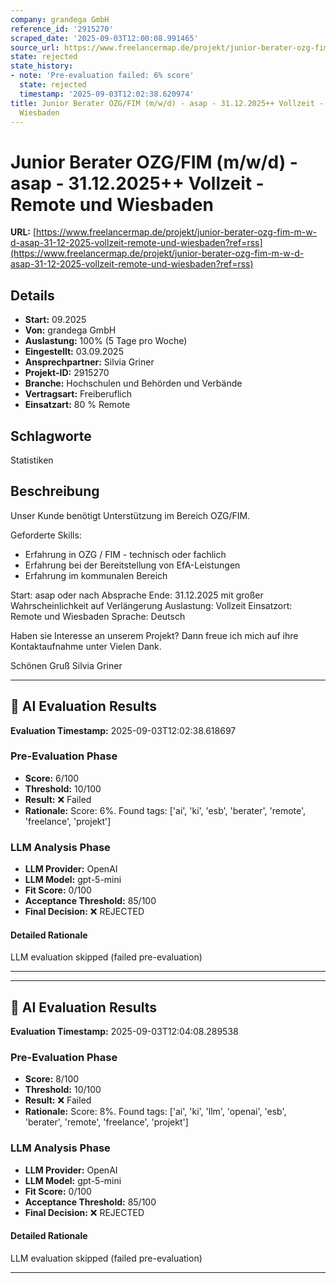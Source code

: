 ```yaml
---
company: grandega GmbH
reference_id: '2915270'
scraped_date: '2025-09-03T12:00:08.991465'
source_url: https://www.freelancermap.de/projekt/junior-berater-ozg-fim-m-w-d-asap-31-12-2025-vollzeit-remote-und-wiesbaden?ref=rss
state: rejected
state_history:
- note: 'Pre-evaluation failed: 6% score'
  state: rejected
  timestamp: '2025-09-03T12:02:38.620974'
title: Junior Berater OZG/FIM (m/w/d) - asap - 31.12.2025++ Vollzeit - Remote und
  Wiesbaden
---
```



# Junior Berater OZG/FIM (m/w/d) - asap - 31.12.2025++ Vollzeit - Remote und Wiesbaden
**URL:** [https://www.freelancermap.de/projekt/junior-berater-ozg-fim-m-w-d-asap-31-12-2025-vollzeit-remote-und-wiesbaden?ref=rss](https://www.freelancermap.de/projekt/junior-berater-ozg-fim-m-w-d-asap-31-12-2025-vollzeit-remote-und-wiesbaden?ref=rss)
## Details
- **Start:** 09.2025
- **Von:** grandega GmbH
- **Auslastung:** 100% (5 Tage pro Woche)
- **Eingestellt:** 03.09.2025
- **Ansprechpartner:** Silvia Griner
- **Projekt-ID:** 2915270
- **Branche:** Hochschulen und Behörden und Verbände
- **Vertragsart:** Freiberuflich
- **Einsatzart:** 80
                                                % Remote

## Schlagworte
Statistiken

## Beschreibung
Unser Kunde benötigt Unterstützung im Bereich OZG/FIM.

Geforderte Skills:
- Erfahrung in OZG / FIM - technisch oder fachlich
- Erfahrung bei der Bereitstellung von EfA-Leistungen
- Erfahrung im kommunalen Bereich

Start: asap oder nach Absprache
Ende: 31.12.2025 mit großer Wahrscheinlichkeit auf Verlängerung
Auslastung: Vollzeit
Einsatzort: Remote und Wiesbaden
Sprache: Deutsch

Haben sie Interesse an unserem Projekt? Dann freue ich mich auf ihre Kontaktaufnahme unter Vielen Dank.

Schönen Gruß
Silvia Griner

---

## 🤖 AI Evaluation Results

**Evaluation Timestamp:** 2025-09-03T12:02:38.618697

### Pre-Evaluation Phase
- **Score:** 6/100
- **Threshold:** 10/100
- **Result:** ❌ Failed
- **Rationale:** Score: 6%. Found tags: ['ai', 'ki', 'esb', 'berater', 'remote', 'freelance', 'projekt']

### LLM Analysis Phase
- **LLM Provider:** OpenAI
- **LLM Model:** gpt-5-mini
- **Fit Score:** 0/100
- **Acceptance Threshold:** 85/100
- **Final Decision:** ❌ REJECTED

#### Detailed Rationale
LLM evaluation skipped (failed pre-evaluation)

---


---

## 🤖 AI Evaluation Results

**Evaluation Timestamp:** 2025-09-03T12:04:08.289538

### Pre-Evaluation Phase
- **Score:** 8/100
- **Threshold:** 10/100
- **Result:** ❌ Failed
- **Rationale:** Score: 8%. Found tags: ['ai', 'ki', 'llm', 'openai', 'esb', 'berater', 'remote', 'freelance', 'projekt']

### LLM Analysis Phase
- **LLM Provider:** OpenAI
- **LLM Model:** gpt-5-mini
- **Fit Score:** 0/100
- **Acceptance Threshold:** 85/100
- **Final Decision:** ❌ REJECTED

#### Detailed Rationale
LLM evaluation skipped (failed pre-evaluation)

---
